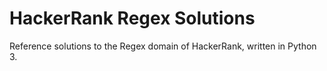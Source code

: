 # HackerRank Regex Solutions
Reference solutions to the Regex domain of HackerRank, written in Python 3.
